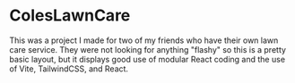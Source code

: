 # ColesLawnCare

This was a project I made for two of my friends who have their own lawn care service. They were not looking for anything "flashy" so this is a pretty basic layout,
but it displays good use of modular React coding and the use of Vite, TailwindCSS, and React.
